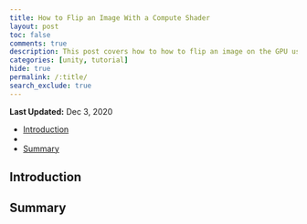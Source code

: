 ```yaml
---
title: How to Flip an Image With a Compute Shader
layout: post
toc: false
comments: true
description: This post covers how to how to flip an image on the GPU using a Compute Shader.
categories: [unity, tutorial]
hide: true
permalink: /:title/
search_exclude: true
---
```


**Last Updated:** Dec 3, 2020

* [Introduction](#introduction)
* [](#)
* [Summary](#summary)

## Introduction



## 







## Summary





